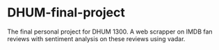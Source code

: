 # DHUM-final-project
The final personal project for DHUM 1300. A web scrapper on IMDB fan reviews with sentiment analysis on these reviews using vadar. 
